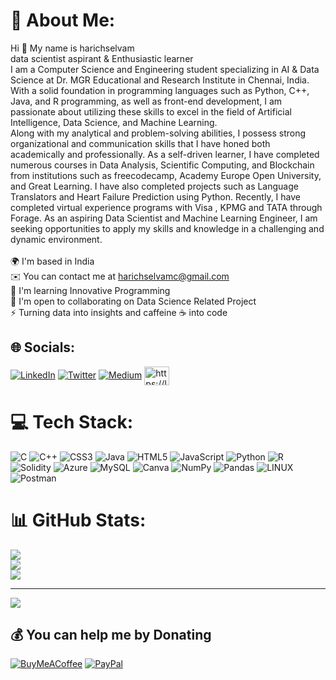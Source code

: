 # 💫 About Me:
Hi 👋 My name is harichselvam<br>data scientist aspirant & Enthusiastic learner<br>I am a Computer Science and Engineering student specializing in AI & Data Science at Dr. MGR Educational and Research Institute in Chennai, India. With a solid foundation in programming languages such as Python, C++, Java, and R programming, as well as front-end development, I am passionate about utilizing these skills to excel in the field of Artificial Intelligence, Data Science, and Machine Learning.<br> Along with my analytical and problem-solving abilities, I possess strong organizational and communication skills that I have honed both academically and professionally. As a self-driven learner, I have completed numerous courses in Data Analysis, Scientific Computing, and Blockchain from institutions such as freecodecamp, Academy Europe Open University, and Great Learning. I have also completed projects such as Language Translators and Heart Failure Prediction using Python. Recently, I have completed virtual experience programs with Visa , KPMG and TATA through Forage. As an aspiring Data Scientist and Machine Learning Engineer, I am seeking opportunities to apply my skills and knowledge in a challenging and dynamic environment.<br><br>🌍  I'm based in India<br>✉️  You can contact me at harichselvamc@gmail.com<br>🧠  I'm learning Innovative Programming<br>🤝  I'm open to collaborating on Data Science Related Project<br>⚡  Turning data into insights and caffeine ☕ into code


## 🌐 Socials:
[![LinkedIn](https://img.shields.io/badge/LinkedIn-%230077B5.svg?logo=linkedin&logoColor=white)](https://linkedin.com/in/https://www.linkedin.com/in/harichselvamc) [![Twitter](https://img.shields.io/badge/Twitter-%231DA1F2.svg?logo=Twitter&logoColor=white)](https://www.linkedin.com/in/harichselvamc)
[![Medium](https://img.shields.io/badge/Medium-12100E?logo=medium&logoColor=white)](https://medium.com/@harichselvamc) 
<a href="https://leetcode.com/harichselvam/" target="blank"><img align="center" src="https://raw.githubusercontent.com/rahuldkjain/github-profile-readme-generator/master/src/images/icons/Social/leet-code.svg" alt="https://leetcode.com/harichselvam/" height="30" width="40" /></a>





# 💻 Tech Stack:
![C](https://img.shields.io/badge/c-%2300599C.svg?style=for-the-badge&logo=c&logoColor=white) ![C++](https://img.shields.io/badge/c++-%2300599C.svg?style=for-the-badge&logo=c%2B%2B&logoColor=white) ![CSS3](https://img.shields.io/badge/css3-%231572B6.svg?style=for-the-badge&logo=css3&logoColor=white) ![Java](https://img.shields.io/badge/java-%23ED8B00.svg?style=for-the-badge&logo=java&logoColor=white) ![HTML5](https://img.shields.io/badge/html5-%23E34F26.svg?style=for-the-badge&logo=html5&logoColor=white) ![JavaScript](https://img.shields.io/badge/javascript-%23323330.svg?style=for-the-badge&logo=javascript&logoColor=%23F7DF1E) ![Python](https://img.shields.io/badge/python-3670A0?style=for-the-badge&logo=python&logoColor=ffdd54) ![R](https://img.shields.io/badge/r-%23276DC3.svg?style=for-the-badge&logo=r&logoColor=white) ![Solidity](https://img.shields.io/badge/Solidity-%23363636.svg?style=for-the-badge&logo=solidity&logoColor=white) ![Azure](https://img.shields.io/badge/azure-%230072C6.svg?style=for-the-badge&logo=azure-devops&logoColor=white) ![MySQL](https://img.shields.io/badge/mysql-%2300f.svg?style=for-the-badge&logo=mysql&logoColor=white) ![Canva](https://img.shields.io/badge/Canva-%2300C4CC.svg?style=for-the-badge&logo=Canva&logoColor=white) ![NumPy](https://img.shields.io/badge/numpy-%23013243.svg?style=for-the-badge&logo=numpy&logoColor=white) ![Pandas](https://img.shields.io/badge/pandas-%23150458.svg?style=for-the-badge&logo=pandas&logoColor=white) ![LINUX](https://img.shields.io/badge/Linux-FCC624?style=for-the-badge&logo=linux&logoColor=black) ![Postman](https://img.shields.io/badge/Postman-FF6C37?style=for-the-badge&logo=postman&logoColor=white)
# 📊 GitHub Stats:
![](https://github-readme-stats.vercel.app/api?username=harichselvamc&theme=dark&hide_border=false&include_all_commits=true&count_private=true)<br/>
![](https://github-readme-streak-stats.herokuapp.com/?user=harichselvamc&theme=dark&hide_border=false)<br/>
![](https://github-readme-stats.vercel.app/api/top-langs/?username=harichselvamc&theme=dark&hide_border=false&include_all_commits=true&count_private=true&layout=compact)

---
[![](https://visitcount.itsvg.in/api?id=harichselvamc&icon=0&color=1)](https://visitcount.itsvg.in)

  ## 💰 You can help me by Donating
  [![BuyMeACoffee](https://img.shields.io/badge/Buy%20Me%20a%20Coffee-ffdd00?style=for-the-badge&logo=buy-me-a-coffee&logoColor=black)](https://buymeacoffee.com/https://www.buymeacoffee.com/harichselvamc) [![PayPal](https://img.shields.io/badge/PayPal-00457C?style=for-the-badge&logo=paypal&logoColor=white)](https://paypal.me/paypal.me/harichselvamc) 

  
